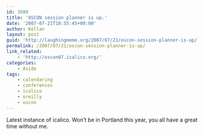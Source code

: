 ```yaml
---
id: 3680
title: 'OSCON session planner is up.'
date: '2007-07-21T10:55:45+00:00'
author: Kellan
layout: post
guid: 'http://laughingmeme.org/2007/07/21/oscon-session-planner-is-up/'
permalink: /2007/07/21/oscon-session-planner-is-up/
link_related:
    - 'http://oscon07.icalico.org/'
categories:
    - Aside
tags:
    - calendaring
    - conferences
    - icalico
    - oreilly
    - oscon
---
```


Latest instance of icalico. Won’t be in Portland this year, you all have a great time without me.